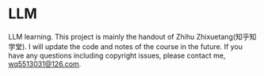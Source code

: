 # LLM
LLM learning.
This project is mainly the handout of Zhihu Zhixuetang(知乎知学堂). I will update the code and notes of the course in the future.
If you have any questions including copyright issues, please contact me, wq5513031@126.com.